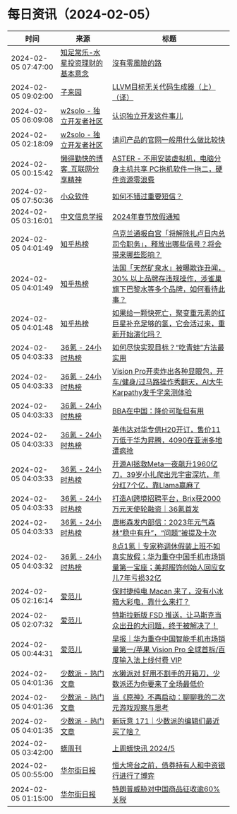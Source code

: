 ﻿# 每日资讯（2024-02-05）

|时间|来源|标题|
|---|---|---|
|2024-02-05 07:47:00|[知足常乐-水星投资理财的基本意念](http://mercurychong.blogspot.com/feeds/posts/default)|[沒有零風險的路](http://mercurychong.blogspot.com/2024/02/blog-post.html)|
|2024-02-05 09:02:00|[子来园](https://wanghuibin0.github.io/index.xml)|[LLVM目标无关代码生成器（上）（译）](https://simplecoding.fun/posts/2024/02/llvm-code-generator-0/)|
|2024-02-05 06:09:08|[w2solo - 独立开发者社区](https://w2solo.com/topics/feed)|[认识独立开发这件事儿](https://w2solo.com/topics/4413)|
|2024-02-05 02:18:09|[w2solo - 独立开发者社区](https://w2solo.com/topics/feed)|[请问产品的官网一般用什么做比较快](https://w2solo.com/topics/4412)|
|2024-02-05 00:15:42|[懒得勤快的博客_互联网分享精神](https://masuit.com/rss)|[ASTER - 不用安装虚拟机，电脑分身主机共享 PC拖机软件一拖二，硬件资源零浪费](https://masuit.com/2048)|
|2024-02-05 07:50:36|[小众软件](https://www.appinn.com/feed/)|[如何不错过重要短信？](https://www.appinn.com/important-message-repeat-notification/)|
|2024-02-05 03:16:01|[中文信息学报](https://feedpress.me/wx-jcip1986)|[2024年春节放假通知](http://mp.weixin.qq.com/s?__biz=MzI2NjY1NDE3MQ%3D%3D&mid=2247485621&idx=2&sn=ce6dd5a39705a485f2632286dc077576)|
|2024-02-05 04:01:49|[知乎热榜](https://rss.mifaw.com/articles/5c8bb11a3c41f61efd36683e/5c919d543882afa09dff3fa3)|[乌克兰通报白宫「将解除扎卢日内总司令职务」，释放出哪些信号？将会带来哪些影响？](https://www.zhihu.com/question/642831556)|
|2024-02-05 04:01:49|[知乎热榜](https://rss.mifaw.com/articles/5c8bb11a3c41f61efd36683e/5c919d543882afa09dff3fa3)|[法国「天然矿泉水」被曝欺诈丑闻，30% 以上品牌存违规操作，涉雀巢旗下巴黎水等多个品牌，如何看待此事？](https://www.zhihu.com/question/642867791)|
|2024-02-05 04:01:48|[知乎热榜](https://rss.mifaw.com/articles/5c8bb11a3c41f61efd36683e/5c919d543882afa09dff3fa3)|[如果给一颗快死亡，聚变重元素的红巨星补充足够的氢，它会活过来，重新开始演化吗？](https://www.zhihu.com/question/641179452)|
|2024-02-05 04:03:33|[36氪 - 24小时热榜](https://rss.mifaw.com/articles/5c8bb11a3c41f61efd36683e/5c91d2e23882afa09dff4901)|[如何尽快实现目标？“吃青蛙”方法最实用](https://36kr.com/p/2576062879622790)|
|2024-02-05 04:03:33|[36氪 - 24小时热榜](https://rss.mifaw.com/articles/5c8bb11a3c41f61efd36683e/5c91d2e23882afa09dff4901)|[Vision Pro开卖炸出各种显眼包，开车/健身/过马路操作秀翻天，AI大牛Karpathy发千字亲测体验](https://36kr.com/p/2633766186482817)|
|2024-02-05 04:03:33|[36氪 - 24小时热榜](https://rss.mifaw.com/articles/5c8bb11a3c41f61efd36683e/5c91d2e23882afa09dff4901)|[BBA在中国：降价可耻但有用](https://36kr.com/p/2634040877022341)|
|2024-02-05 04:03:33|[36氪 - 24小时热榜](https://rss.mifaw.com/articles/5c8bb11a3c41f61efd36683e/5c91d2e23882afa09dff4901)|[英伟达对华专供H20开订，售价11万低于华为昇腾，4090在亚洲多地遭疯抢](https://36kr.com/p/2634081683882243)|
|2024-02-05 04:03:33|[36氪 - 24小时热榜](https://rss.mifaw.com/articles/5c8bb11a3c41f61efd36683e/5c91d2e23882afa09dff4901)|[开源AI拯救Meta一夜飙升1960亿刀，39岁小扎爬出元宇宙深坑，年分红7个亿，靠Llama赢麻了](https://36kr.com/p/2633766556155016)|
|2024-02-05 04:03:33|[36氪 - 24小时热榜](https://rss.mifaw.com/articles/5c8bb11a3c41f61efd36683e/5c91d2e23882afa09dff4901)|[打造AI跨境招聘平台，Brix获2000万元天使轮融资｜36氪首发](https://36kr.com/p/2633931630361736)|
|2024-02-05 04:03:33|[36氪 - 24小时热榜](https://rss.mifaw.com/articles/5c8bb11a3c41f61efd36683e/5c91d2e23882afa09dff4901)|[唐彬森发内部信：2023年元气森林“稳中有升”，“问题”被提及十次](https://36kr.com/p/2633897352085768)|
|2024-02-05 04:03:32|[36氪 - 24小时热榜](https://rss.mifaw.com/articles/5c8bb11a3c41f61efd36683e/5c91d2e23882afa09dff4901)|[8点1氪｜专家称调休假装上班不如真实放假；华为重夺中国手机市场销量第一宝座；美邦服饰创始人回应女儿7年亏损32亿](https://36kr.com/p/2634884340251778)|
|2024-02-05 02:16:14|[爱范儿](https://www.ifanr.com/feed)|[保时捷纯电 Macan 来了，没有小冰箱大彩电，靠什么来打？](https://www.ifanr.com/1574141?utm_source=rss&utm_medium=rss&utm_campaign=)|
|2024-02-05 02:07:32|[爱范儿](https://www.ifanr.com/feed)|[特斯拉新版 FSD 推送，让马斯克当众出丑的大问题，终于被解决了！](https://www.ifanr.com/1574587?utm_source=rss&utm_medium=rss&utm_campaign=)|
|2024-02-05 00:44:31|[爱范儿](https://www.ifanr.com/feed)|[早报｜华为重夺中国智能手机市场销量第一/苹果 Vision Pro 全球首拆/百度输入法上线付费 VIP](https://www.ifanr.com/1575018?utm_source=rss&utm_medium=rss&utm_campaign=)|
|2024-02-05 04:01:36|[少数派 - 热门文章](https://rss.mifaw.com/articles/5c8bb11a3c41f61efd36683e/5c92450e3882afa09dff5928)|[水獭派对 好用不割手的开箱刀，少数派还为你要来了全场最低价](https://sspai.com/post/86215)|
|2024-02-05 04:01:36|[少数派 - 热门文章](https://rss.mifaw.com/articles/5c8bb11a3c41f61efd36683e/5c92450e3882afa09dff5928)|[当《原神》不再启动：聊聊我的二次元游戏观察与思考](https://sspai.com/post/85830)|
|2024-02-05 04:01:35|[少数派 - 热门文章](https://rss.mifaw.com/articles/5c8bb11a3c41f61efd36683e/5c92450e3882afa09dff5928)|[新玩意 171｜少数派的编辑们最近买了啥？](https://sspai.com/post/86233)|
|2024-02-05 03:42:00|[蠎周刊](https://weekly.pychina.org/feeds/all.atom.xml)|[上周蠎快讯 2024/5](https://weekly.pychina.org/pyrecap/pyrw-2405.html)|
|2024-02-05 00:55:00|[华尔街日报](https://cn.wsj.com/zh-hans/rss)|[恒大垮台之前，债券持有人和中资银行进行了博弈](https://cn.wsj.com/articles/%E6%81%92%E5%A4%A7%E5%80%BA%E5%88%B8%E6%8C%81%E6%9C%89%E4%BA%BA%E5%92%8C%E4%B8%AD%E8%B5%84%E9%93%B6%E8%A1%8C%E5%8D%9A%E5%BC%88%E7%BB%93%E6%9E%9C%E5%AF%BC%E8%87%B4%E6%81%92%E5%A4%A7%E6%B8%85%E7%AE%97-75a9fbea)|
|2024-02-05 01:15:00|[华尔街日报](https://cn.wsj.com/zh-hans/rss)|[特朗普威胁对中国商品征收逾60%关税](https://cn.wsj.com/articles/%E7%89%B9%E6%9C%97%E6%99%AE%E5%A8%81%E8%83%81%E5%AF%B9%E4%B8%AD%E5%9B%BD%E5%95%86%E5%93%81%E5%BE%81%E6%94%B6%E9%80%BE60-%E5%85%B3%E7%A8%8E-89558b7b)|
